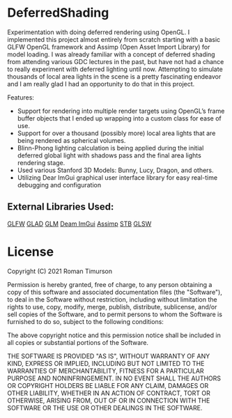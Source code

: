 # DeferredShading
Experimentation with doing deferred rendering using OpenGL.  I implemented this project almost entirely from scratch starting with a basic GLFW OpenGL framework and Assimp (Open Asset Import Library) for model loading.
I was already familiar with a concept of deferred shading from attending various GDC lectures in the past, but have not had a chance to really experiment with deferred lighting until now. Attempting to simulate thousands of local area lights in the scene is a pretty fascinating endeavor and I am really glad I had an opportunity to do that in this project.

Features:
*  Support for rendering into multiple render targets using OpenGL’s frame buffer objects that I ended up wrapping into a custom class for ease of use.
*  Support for over a thousand (possibly more) local area lights that are being rendered as spherical volumes.
*  Blinn-Phong lighting calculation is being applied during the initial deferred global light with shadows pass and the final area lights rendering stage.
*  Used various Stanford 3D Models: Bunny, Lucy, Dragon, and others.
*  Utilizing Dear ImGui graphical user interface library for easy real-time debugging and configuration



## External Libraries Used:

[GLFW](https://www.glfw.org/download.html)
[GLAD](https://glad.dav1d.de/)
[GLM](https://glm.g-truc.net/0.9.8/index.html)
[Deam ImGui](https://github.com/ocornut/imgui)
[Assimp](http://assimp.org/index.php/downloads)
[STB](https://github.com/nothings)
[GLSW](https://prideout.net/blog/old/blog/index.html@p=11.html)

# License
Copyright (C) 2021 Roman Timurson

Permission is hereby granted, free of charge, to any person obtaining a copy of this software and associated documentation files (the "Software"), to deal in the Software without restriction, including without limitation the rights to use, copy, modify, merge, publish, distribute, sublicense, and/or sell copies of the Software, and to permit persons to whom the Software is furnished to do so, subject to the following conditions:

The above copyright notice and this permission notice shall be included in all copies or substantial portions of the Software.

THE SOFTWARE IS PROVIDED "AS IS", WITHOUT WARRANTY OF ANY KIND, EXPRESS OR IMPLIED, INCLUDING BUT NOT LIMITED TO THE WARRANTIES OF MERCHANTABILITY, FITNESS FOR A PARTICULAR PURPOSE AND NONINFRINGEMENT. IN NO EVENT SHALL THE AUTHORS OR COPYRIGHT HOLDERS BE LIABLE FOR ANY CLAIM, DAMAGES OR OTHER LIABILITY, WHETHER IN AN ACTION OF CONTRACT, TORT OR OTHERWISE, ARISING FROM, OUT OF OR IN CONNECTION WITH THE SOFTWARE OR THE USE OR OTHER DEALINGS IN THE SOFTWARE.

